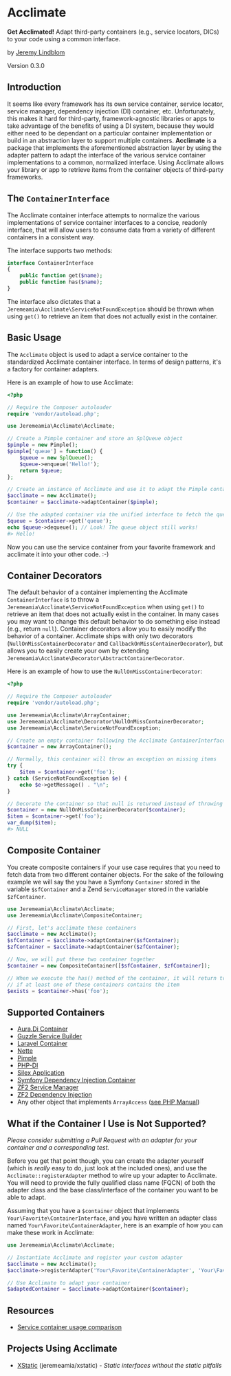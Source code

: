 # Acclimate

**Get Acclimated!** Adapt third-party containers (e.g., service locators, DICs) to your code using a common interface.

by [Jeremy Lindblom](https://twitter.com/jeremeamia)

Version 0.3.0

## Introduction

It seems like every framework has its own service container, service locator, service manager, dependency injection (DI)
container, etc. Unfortunately, this makes it hard for third-party, framework-agnostic libraries or apps to take
advantage of the benefits of using a DI system, because they would either need to be dependant on a particular container
implementation or build in an abstraction layer to support multiple containers. **Acclimate** is a package that
implements the aforementioned abstraction layer by using the adapter pattern to adapt the interface of the various
service container implementations to a common, normalized interface. Using Acclimate allows your library or app to
retrieve items from the container objects of third-party frameworks.

## The `ContainerInterface`

The Acclimate container interface attempts to normalize the various implementations of service container interfaces to a
concise, readonly interface, that will allow users to consume data from a variety of different containers in a
consistent way.

The interface supports two methods:

```php
interface ContainerInterface
{
    public function get($name);
    public function has($name);
}
```

The interface also dictates that a `Jeremeamia\Acclimate\ServiceNotFoundException` should be thrown when using `get()`
to retrieve an item that does not actually exist in the container.

## Basic Usage

The `Acclimate` object is used to adapt a service container to the standardized Acclimate container interface.
In terms of design patterns, it's a factory for container adapters.

Here is an example of how to use Acclimate:

```php
<?php

// Require the Composer autoloader
require 'vendor/autoload.php';

use Jeremeamia\Acclimate\Acclimate;

// Create a Pimple container and store an SplQueue object
$pimple = new Pimple();
$pimple['queue'] = function() {
    $queue = new SplQueue();
    $queue->enqueue('Hello!');
    return $queue;
};

// Create an instance of Acclimate and use it to adapt the Pimple container to the Acclimate ContainerInterface
$acclimate = new Acclimate();
$container = $acclimate->adaptContainer($pimple);

// Use the adapted container via the unified interface to fetch the queue object
$queue = $container->get('queue');
echo $queue->dequeue(); // Look! The queue object still works!
#> Hello!
```

Now you can use the service container from your favorite framework and acclimate it into your other code. :-)

## Container Decorators

The default behavior of a container implementing the Acclimate `ContainerInterface` is to throw a `Jeremeamia\Acclimate\ServiceNotFoundException` when using `get()` to retrieve an item that does not actually exist in
the container. In many cases you may want to change this default behavior to do something else instead (e.g., return
`null`). Container decorators allow you to easily modify the behavior of a container. Acclimate ships with only two
decorators (`NullOnMissContainerDecorator` and `CallbackOnMissContainerDecorator`), but allows you to easily create your
own by extending `Jeremeamia\Acclimate\Decorator\AbstractContainerDecorator`.

Here is an example of how to use the `NullOnMissContainerDecorator`:

```php
<?php

// Require the Composer autoloader
require 'vendor/autoload.php';

use Jeremeamia\Acclimate\ArrayContainer;
use Jeremeamia\Acclimate\Decorator\NullOnMissContainerDecorator;
use Jeremeamia\Acclimate\ServiceNotFoundException;

// Create an empty container following the Acclimate ContainerInterface
$container = new ArrayContainer();

// Normally, this container will throw an exception on missing items
try {
    $item = $container->get('foo');
} catch (ServiceNotFoundException $e) {
    echo $e->getMessage() . "\n";
}

// Decorate the container so that null is returned instead of throwing an exception
$container = new NullOnMissContainerDecorator($container);
$item = $container->get('foo');
var_dump($item);
#> NULL
```

## Composite Container

You create composite containers if your use case requires that you need to fetch data from two different container
objects. For the sake of the following example we will say the you have a Symfony `Container` stored in the variable
`$sfContainer` and a Zend `ServiceManager` stored in the variable `$zfContainer`.

```php
use Jeremeamia\Acclimate\Acclimate;
use Jeremeamia\Acclimate\CompositeContainer;

// First, let's acclimate these containers
$acclimate = new Acclimate();
$sfContainer = $acclimate->adaptContainer($sfContainer);
$zfContainer = $acclimate->adaptContainer($zfContainer);

// Now, we will put these two container together
$container = new CompositeContainer([$sfContainer, $zfContainer]);

// When we execute the has() method of the container, it will return true
// if at least one of these containers contains the item
$exists = $container->has('foo');
```

## Supported Containers

* [Aura.Di Container](https://github.com/auraphp/Aura.Di/blob/develop/src/Aura/Di/ContainerInterface.php)
* [Guzzle Service Builder](https://github.com/guzzle/service/blob/master/Builder/ServiceBuilderInterface.php)
* [Laravel Container](https://github.com/laravel/framework/blob/master/src/Illuminate/Container/Container.php)
* [Nette](https://github.com/nette/nette/blob/master/Nette/DI/Container.php)
* [Pimple](https://github.com/fabpot/Pimple/blob/master/lib/Pimple.php)
* [PHP-DI](http://mnapoli.github.io/PHP-DI/)
* [Silex Application](https://github.com/fabpot/Silex/blob/master/src/Silex/Application.php)
* [Symfony Dependency Injection Container](https://github.com/symfony/symfony/blob/master/src/Symfony/Component/DependencyInjection/ContainerInterface.php)
* [ZF2 Service Manager](https://github.com/zendframework/zf2/blob/master/library/Zend/ServiceManager/ServiceLocatorInterface.php)
* [ZF2 Dependency Injection](https://github.com/zendframework/zf2/blob/master/library/Zend/Di/ServiceLocatorInterface.php)
* Any other object that implements `ArrayAccess` ([see PHP Manual](http://php.net/manual/en/class.arrayaccess.php))

## What if the Container I Use is Not Supported?

*Please consider submitting a Pull Request with an adapter for your container and a corresponding test.*

Before you get that point though, you can create the adapter yourself (which is *really* easy to do, just look at the
included ones), and use the `Acclimate::registerAdapter` method to wire up your adapter to Acclimate. You will need to
provide the fully qualified class name (FQCN) of both the adapter class and the base class/interface of the container
you want to be able to adapt.

Assuming that you have a `$container` object that implements `Your\Favorite\ContainerInterface`, and you have written an
adapter class named `Your\Favorite\ContainerAdapter`, here is an example of how you can make these work in Acclimate:

```php
use Jeremeamia\Acclimate\Acclimate;

// Instantiate Acclimate and register your custom adapter
$acclimate = new Acclimate();
$acclimate->registerAdapter('Your\Favorite\ContainerAdapter', 'Your\Favorite\ContainerInterface');

// Use Acclimate to adapt your container
$adaptedContainer = $acclimate->adaptContainer($container);
```

## Resources

* [Service container usage comparison](https://gist.github.com/mnapoli/6159681)

## Projects Using Acclimate

* [XStatic](https://github.com/jeremeamia/xstatic) (jeremeamia/xstatic) - *Static interfaces without the static pitfalls*
